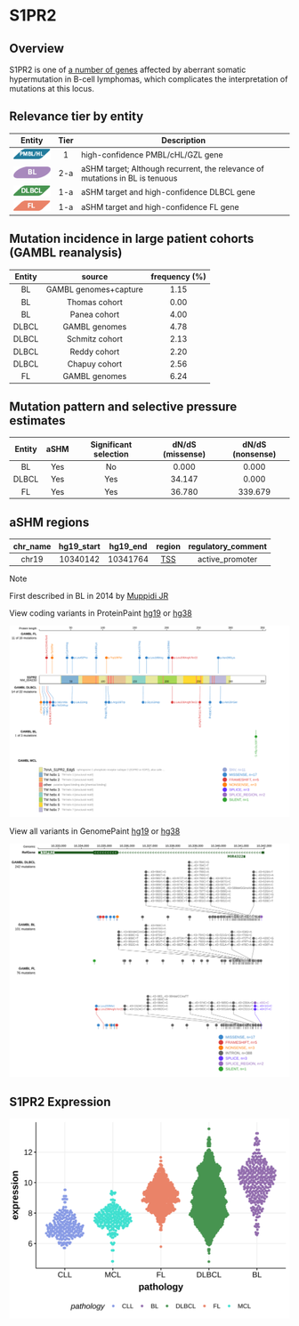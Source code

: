 # S1PR2
## Overview
S1PR2 is one of [a number of genes](https://github.com/morinlab/LLMPP/wiki/ashm) affected by aberrant somatic hypermutation in B-cell lymphomas, which complicates the interpretation of mutations at this locus.

## Relevance tier by entity

|Entity|Tier|Description                           |
|:------:|:----:|--------------------------------------|
|![PMBL](images/icons/PMBL_tier1.png)|1|high-confidence PMBL/cHL/GZL gene|
|![BL](images/icons/BL_tier2.png)    |2-a | aSHM target; Although recurrent, the relevance of mutations in BL is tenuous |
|![DLBCL](images/icons/DLBCL_tier1.png) |1-a | aSHM target and high-confidence DLBCL gene            |
|![FL](images/icons/FL_tier1.png)    |1-a | aSHM target and high-confidence FL gene               |

## Mutation incidence in large patient cohorts (GAMBL reanalysis)

|Entity|source               |frequency (%)|
|:------:|:---------------------:|:-------------:|
|BL    |GAMBL genomes+capture|1.15         |
|BL    |Thomas cohort        |0.00         |
|BL    |Panea cohort         |4.00         |
|DLBCL |GAMBL genomes        |4.78         |
|DLBCL |Schmitz cohort       |2.13         |
|DLBCL |Reddy cohort         |2.20         |
|DLBCL |Chapuy cohort        |2.56         |
|FL    |GAMBL genomes        |6.24         |

## Mutation pattern and selective pressure estimates

|Entity|aSHM|Significant selection|dN/dS (missense)|dN/dS (nonsense)|
|:------:|:----:|:---------------------:|:----------------:|:----------------:|
|BL    |Yes |No                   | 0.000          |  0.000         |
|DLBCL |Yes |Yes                  |34.147          |  0.000         |
|FL    |Yes |Yes                  |36.780          |339.679         |

## aSHM regions

|chr_name|hg19_start|hg19_end|region                                                                                    |regulatory_comment|
|:--------:|:----------:|:--------:|:------------------------------------------------------------------------------------------:|:------------------:|
|chr19   |10340142  |10341764|[TSS](https://genome.ucsc.edu/s/rdmorin/GAMBL%20hg19?position=chr19%3A10340142%2D10341764)|active_promoter   |

> [!NOTE]
> First described in BL in 2014 by [Muppidi JR](https://pubmed.ncbi.nlm.nih.gov/25274307)


View coding variants in ProteinPaint [hg19](https://morinlab.github.io/LLMPP/GAMBL/S1PR2_protein.html)  or [hg38](https://morinlab.github.io/LLMPP/GAMBL/S1PR2_protein_hg38.html)

![image](images/proteinpaint/S1PR2_NM_004230.svg)

View all variants in GenomePaint [hg19](https://morinlab.github.io/LLMPP/GAMBL/S1PR2.html)  or [hg38](https://morinlab.github.io/LLMPP/GAMBL/S1PR2_hg38.html)

![image](images/proteinpaint/S1PR2.svg)
## S1PR2 Expression
![image](images/gene_expression/S1PR2_by_pathology.svg)
<!-- ORIGIN: 21796119 -->
<!-- BL: muppidiLossSignalingGa132014b -->
<!-- DLBCL: morinFrequentMutationHistonemodifying2011 -->

